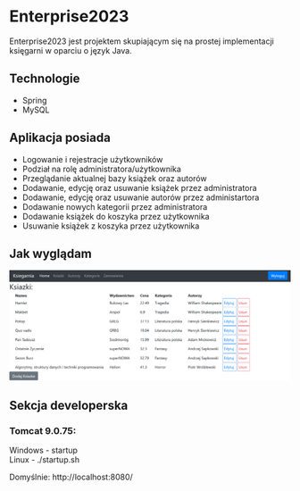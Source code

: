 # Enterprise2023
Enterprise2023 jest projektem skupiającym się na prostej implementacji księgarni w oparciu o język Java. 

## Technologie
* Spring
* MySQL

## Aplikacja posiada
* Logowanie i rejestracje użytkowników
* Podział na rolę administratora/użytkownika
* Przeglądanie aktualnej bazy książek oraz autorów
* Dodawanie, edycję oraz usuwanie książek przez administratora
* Dodawanie, edycję oraz usuwanie autorów przez administartora
* Dodawanie nowych kategorii przez administratora
* Dodawanie książek do koszyka przez użytkownika
* Usuwanie książek z koszyka przez użytkownika 

## Jak wyglądam
<img src="https://github.com/jakubtesv/Enterprise2023/blob/main/readme_image.PNG" alt="booklist" style="max-width: 100%;width: 850px;">

## Sekcja developerska
### Tomcat 9.0.75:
Windows  - startup<br>
Linux  - ./startup.sh

Domyślnie: http://localhost:8080/
